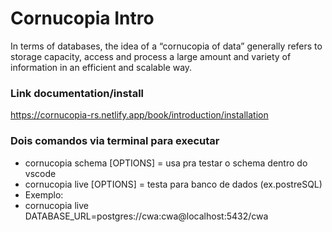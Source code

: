 # Cornucopia Intro

In terms of databases, the idea of ​​a “cornucopia of data” generally refers to storage capacity,
access and process a large amount and variety of information in an efficient and scalable way.

### Link documentation/install

https://cornucopia-rs.netlify.app/book/introduction/installation

### Dois comandos via terminal para executar 
- cornucopia schema [OPTIONS] = usa pra testar o schema dentro do vscode
- cornucopia live [OPTIONS] = testa para banco de dados (ex.postreSQL)
- Exemplo:
- cornucopia live DATABASE_URL=postgres://cwa:cwa@localhost:5432/cwa